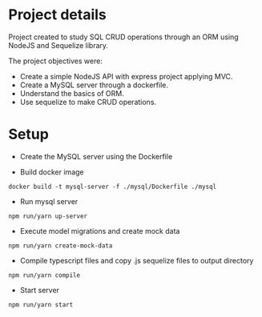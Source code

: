 # Project details

Project created to study SQL CRUD operations through an ORM using NodeJS and Sequelize library.

The project objectives were:

- Create a simple NodeJS API with express project applying MVC.
- Create a MySQL server through a dockerfile.
- Understand the basics of ORM.
- Use sequelize to make CRUD operations.

# Setup

- Create the MySQL server using the Dockerfile

- Build docker image

```
docker build -t mysql-server -f ./mysql/Dockerfile ./mysql
```

- Run mysql server

```
npm run/yarn up-server
```

- Execute model migrations and create mock data

```
npm run/yarn create-mock-data
```

- Compile typescript files and copy .js sequelize files to output directory

```
npm run/yarn compile
```

- Start server

```
npm run/yarn start
```
